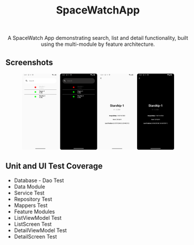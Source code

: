 <h1 align="center">SpaceWatchApp</h1>
</br>
<p align="center">
  A SpaceWatch App demonstrating search, list and detail functionality, built using the multi-module by feature architecture.
</p>

## Screenshots
<p align="center">
<img src="/previews/list_light.png" width="20%"/>
<img src="/previews/list_dark.png" width="20%"/>
<img src="/previews/detail_light.png" width="20%"/>
<img src="/previews/detail_dark.png" width="20%"/>
</p>

## Unit and UI Test Coverage
- Database - Dao Test
- Data Module
- Service Test
- Repository Test
- Mappers Test
- Feature Modules
- ListViewModel Test
- ListScreen Test
- DetailViewModel Test
- DetailScreen Test

